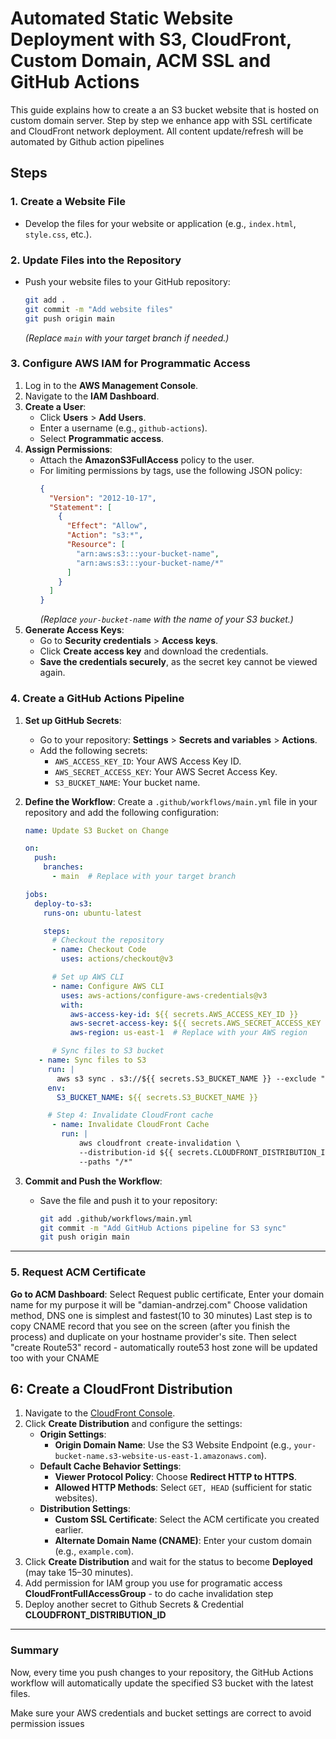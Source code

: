 # Automated Static Website Deployment with S3, CloudFront, Custom Domain, ACM SSL and GitHub Actions

This guide explains how to create a an S3 bucket website that is hosted on custom domain server. Step by step we enhance app with SSL certificate and CloudFront network deployment.
All content update/refresh will be automated by Github action pipelines

## Steps

### 1. Create a Website File
- Develop the files for your website or application (e.g., `index.html`, `style.css`, etc.).

### 2. Update Files into the Repository
- Push your website files to your GitHub repository:
  ```bash
  git add .
  git commit -m "Add website files"
  git push origin main
  ```
  *(Replace `main` with your target branch if needed.)*

### 3. Configure AWS IAM for Programmatic Access
1. Log in to the **AWS Management Console**.
2. Navigate to the **IAM Dashboard**.
3. **Create a User**:
   - Click **Users** > **Add Users**.
   - Enter a username (e.g., `github-actions`).
   - Select **Programmatic access**.
4. **Assign Permissions**:
   - Attach the **AmazonS3FullAccess** policy to the user.
   - For limiting permissions by tags, use the following JSON policy:
     ```json
     {
       "Version": "2012-10-17",
       "Statement": [
         {
           "Effect": "Allow",
           "Action": "s3:*",
           "Resource": [
             "arn:aws:s3:::your-bucket-name",
             "arn:aws:s3:::your-bucket-name/*"
           ]
         }
       ]
     }
     ```
     *(Replace `your-bucket-name` with the name of your S3 bucket.)*
5. **Generate Access Keys**:
   - Go to **Security credentials** > **Access keys**.
   - Click **Create access key** and download the credentials.
   - **Save the credentials securely**, as the secret key cannot be viewed again.

### 4. Create a GitHub Actions Pipeline
1. **Set up GitHub Secrets**:
   - Go to your repository: **Settings** > **Secrets and variables** > **Actions**.
   - Add the following secrets:
     - `AWS_ACCESS_KEY_ID`: Your AWS Access Key ID.
     - `AWS_SECRET_ACCESS_KEY`: Your AWS Secret Access Key.
     - `S3_BUCKET_NAME`: Your bucket name.

2. **Define the Workflow**:
   Create a `.github/workflows/main.yml` file in your repository and add the following configuration:
   ```yaml
   name: Update S3 Bucket on Change

   on:
     push:
       branches:
         - main  # Replace with your target branch

   jobs:
     deploy-to-s3:
       runs-on: ubuntu-latest

       steps:
         # Checkout the repository
         - name: Checkout Code
           uses: actions/checkout@v3

         # Set up AWS CLI
         - name: Configure AWS CLI
           uses: aws-actions/configure-aws-credentials@v3
           with:
             aws-access-key-id: ${{ secrets.AWS_ACCESS_KEY_ID }}
             aws-secret-access-key: ${{ secrets.AWS_SECRET_ACCESS_KEY }}
             aws-region: us-east-1  # Replace with your AWS region

         # Sync files to S3 bucket
      - name: Sync files to S3
        run: |
          aws s3 sync . s3://${{ secrets.S3_BUCKET_NAME }} --exclude "*" --include "*.html" --include "*.css" --include "*.js"
        env:
          S3_BUCKET_NAME: ${{ secrets.S3_BUCKET_NAME }}

        # Step 4: Invalidate CloudFront cache
         - name: Invalidate CloudFront Cache
           run: |
               aws cloudfront create-invalidation \
               --distribution-id ${{ secrets.CLOUDFRONT_DISTRIBUTION_ID }} \
               --paths "/*"
   ```

3. **Commit and Push the Workflow**:
   - Save the file and push it to your repository:
     ```bash
     git add .github/workflows/main.yml
     git commit -m "Add GitHub Actions pipeline for S3 sync"
     git push origin main
     ```

---
### 5. Request ACM Certificate
 **Go to ACM Dashboard**:
  Select Request public certificate, Enter your domain name for my purpose it will be "damian-andrzej.com"
  Choose validation method, DNS one is simplest and fastest(10 to 30 minutes)
  Last step is to copy CNAME record that you see on the screen (after you finish the process) and duplicate on your hostname provider's site.
  Then select "create Route53" record - automatically route53 host zone will be updated too with your CNAME

## 6: Create a CloudFront Distribution

1. Navigate to the [CloudFront Console](https://console.aws.amazon.com/cloudfront/).
2. Click **Create Distribution** and configure the settings:
   - **Origin Settings**:
     - **Origin Domain Name**: Use the S3 Website Endpoint (e.g., `your-bucket-name.s3-website-us-east-1.amazonaws.com`).
   - **Default Cache Behavior Settings**:
     - **Viewer Protocol Policy**: Choose **Redirect HTTP to HTTPS**.
     - **Allowed HTTP Methods**: Select `GET, HEAD` (sufficient for static websites).
   - **Distribution Settings**:
     - **Custom SSL Certificate**: Select the ACM certificate you created earlier.
     - **Alternate Domain Name (CNAME)**: Enter your custom domain (e.g., `example.com`).
3. Click **Create Distribution** and wait for the status to become **Deployed** (may take 15–30 minutes).
4. Add permission for IAM group you use for programatic access
   **CloudFrontFullAccessGroup** - to do cache invalidation step
5. Deploy another secret to Github Secrets & Credential
   **CLOUDFRONT_DISTRIBUTION_ID**
   

---

### Summary
Now, every time you push changes to your repository, the GitHub Actions workflow will automatically update the specified S3 bucket with the latest files.

Make sure your AWS credentials and bucket settings are correct to avoid permission issues
